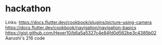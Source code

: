 # hackathon
Links: 
https://docs.flutter.dev/cookbook/plugins/picture-using-camera 
https://docs.flutter.dev/cookbook/navigation/navigation-basics 
https://gist.github.com/Hexer10/b6a5a5327c4e84fd0d562be3c4385b02 
Aarushi's 216 code